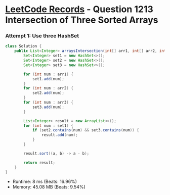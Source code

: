 # [LeetCode Records](../../README.md) - Question 1213 Intersection of Three Sorted Arrays

### Attempt 1: Use three HashSet
```java
class Solution {
    public List<Integer> arraysIntersection(int[] arr1, int[] arr2, int[] arr3) {
        Set<Integer> set1 = new HashSet<>();
        Set<Integer> set2 = new HashSet<>();
        Set<Integer> set3 = new HashSet<>();

        for (int num : arr1) {
            set1.add(num);
        }
        for (int num : arr2) {
            set2.add(num);
        }
        for (int num : arr3) {
            set3.add(num);
        }

        List<Integer> result = new ArrayList<>();
        for (int num : set1) {
            if (set2.contains(num) && set3.contains(num)) {
                result.add(num);
            }
        }

        result.sort((a, b) -> a - b);

        return result;
    }
}
```
- Runtime: 8 ms (Beats: 16.96%)
- Memory: 45.08 MB (Beats: 9.54%)

<br>

